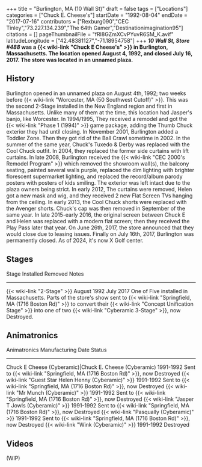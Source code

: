 +++
title = "Burlington, MA (10 Wall St)"
draft = false
tags = ["Locations"]
categories = ["Chuck E. Cheese's"]
startDate = "1992-08-04"
endDate = "2017-07-16"
contributors = ["Rexburg090","CEC Tinley","73.227.134.239","The 64th Gamer","Destinationimagination95"]
citations = []
pageThumbnailFile = "fRl8GZmXCvPYuvR6SM_K.avif"
latitudeLongitude = ["42.48381127","-71.18954758"]
+++
***10 Wall St, Store #488* was a {{< wiki-link "Chuck E Cheese's" >}} in Burlington, Massachusetts. The location opened August 4, 1992, and closed July 16, 2017. The store was located in an unnamed plaza.**

## History

Burlington opened in an unnamed plaza on August 4th, 1992; two weeks before {{< wiki-link "Worcester, MA (50 Southwest Cutoff)" >}}. This was the second 2-Stage installed in the New England region and first in Massachusetts. Unlike many of them at the time, this location had Jasper's banjo, like Worcester.
In 1994/1995, They received a remodel and got the {{< wiki-link "Phase 1 (1994)" >}} game package, adding the Thumb Chuck exterior they had until closing.
In November 2001, Burlington added a Toddler Zone. Then they got rid of the Ball Crawl sometime in 2002. In the summer of the same year, Chuck's Tuxedo & Derby was replaced with the Cool Chuck outfit.
In 2004, they replaced the former side curtains with lift curtains.
In late 2008, Burlington received the {{< wiki-link "CEC 2000's Remodel Program" >}} which removed the showroom wall(s), the balcony seating, painted several walls purple, replaced the dim lighting with brighter florescent supermarket lighting, and replaced the record/album parody posters with posters of kids smiling. The exterior was left intact due to the plaza owners being strict.
In early 2012, The curtains were removed, Helen got a new mask and wig, and they received 2 new Flat Screen TVs hanging from the ceiling.
In early 2013, the Cool Chuck shorts were replaced with the Avenger shorts. Chuck's cap was then removed in September of the same year.
In late 2015-early 2016, the original screen between Chuck E and Helen was replaced with a modern flat screen; then they received the Play Pass later that year.
On June 26th, 2017, the store announced that they would close due to leasing issues.
Finally on July 16th, 2017, Burlington was permanently closed. As of 2024, it's now X Golf center.

## Stages

  Stage                             Installed     Removed     Notes
  --------------------------------- ------------- ----------- ----------------------------------------------------------------------------------------------------------------------------------------------------------------------------------------------------------------------------------------------------------------------------------
  {{< wiki-link "2-Stage" >}}   August 1992   July 2017   One of Five installed in Massachusetts. Parts of the store's show sent to {{< wiki-link "Springfield, MA (1716 Boston Rd)" >}} to convert their {{< wiki-link "Concept Unification Stage" >}} into one of two {{< wiki-link "Cyberamic 3-Stage" >}}, now Destroyed.

## Animatronics

  Animatronics                                                 Manufacturing Date   Status
  ------------------------------------------------------------ -------------------- ---------------------------------------------------------------------------------
  Chuck E Cheese (Cyberamic)|Chuck E. Cheese (Cyberamic)      1991-1992            Sent to {{< wiki-link "Springfield, MA (1716 Boston Rd)" >}}, now Destroyed
  {{< wiki-link "Guest Star Helen Henny (Cyberamic)" >}}   1991-1992            Sent to {{< wiki-link "Springfield, MA (1716 Boston Rd)" >}}, now Destroyed
  {{< wiki-link "Mr Munch (Cyberamic)" >}}                 1991-1992            Sent to {{< wiki-link "Springfield, MA (1716 Boston Rd)" >}}, now Destroyed
  {{< wiki-link "Jasper T Jowls (Cyberamic)" >}}           1991-1992            Sent to {{< wiki-link "Springfield, MA (1716 Boston Rd)" >}}, now Destroyed
  {{< wiki-link "Pasqually (Cyberamic)" >}}                1991-1992            Sent to {{< wiki-link "Springfield, MA (1716 Boston Rd)" >}}, now Destroyed
  {{< wiki-link "Wink (Cyberamic)" >}}                     1991-1992            Destroyed

## Videos

(WIP)
